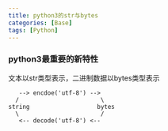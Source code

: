 ```yaml
---
title: python3的str与bytes 
categories: [Base]
tags: [Python]
---
```


### python3最重要的新特性

文本以str类型表示，二进制数据以bytes类型表示


       --> encdoe('utf-8') --> 
      /                       \
    string                   bytes
      \                       /
       <-- decode('utf-8') <--
